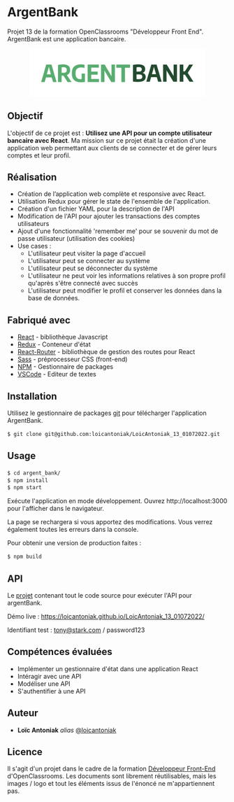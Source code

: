 # ArgentBank

Projet 13 de la formation OpenClassrooms "Développeur Front End".
ArgentBank est une application bancaire.

<p align="center">
    <img width="400" src="/src/assets/images/argentBankLogo.png" alt="logo ArgentBank">
</p>

## Objectif

L'objectif de ce projet est : **Utilisez une API pour un compte utilisateur bancaire avec React**.
Ma mission sur ce projet était la création d'une application web permettant aux clients de se connecter et de gérer leurs comptes et leur profil.

## Réalisation 

* Création de l’application web complète et responsive avec React.
* Utilisation Redux pour gérer le state de l'ensemble de l'application.
* Création d'un fichier YAML pour la description de l'API
* Modification de l'API pour ajouter les transactions des comptes utilisateurs 
* Ajout d'une fonctionnalité 'remember me' pour se souvenir du mot de passe utilisateur (utilisation des cookies)
* Use cases : 
    * L'utilisateur peut visiter la page d'accueil
    * L'utilisateur peut se connecter au système
    * L'utilisateur peut se déconnecter du système
    * L'utilisateur ne peut voir les informations relatives à son propre profil qu'après s'être connecté avec succès
    * L'utilisateur peut modifier le profil et conserver les données dans la base de données. 

## Fabriqué avec

* [React](https://fr.reactjs.org/) - bibliothèque Javascript
* [Redux](https://redux.js.org/) - Conteneur d'état
* [React-Router](https://reactrouter.com/) - bibliothèque de gestion des routes pour React 
* [Sass](https://sass-lang.com/) -  préprocesseur CSS (front-end)
* [NPM](https://www.npmjs.com/) -  Gestionnaire de packages
* [VSCode](https://code.visualstudio.com/) - Editeur de textes

## Installation

Utilisez le gestionnaire de packages [git](https://github.com/) pour télécharger l'application ArgentBank.

```bash
$ git clone git@github.com:loicantoniak/LoicAntoniak_13_01072022.git
```

## Usage

```bash
$ cd argent_bank/
$ npm install
$ npm start
```

Exécute l'application en mode développement. Ouvrez http://localhost:3000 pour l'afficher dans le navigateur.

La page se rechargera si vous apportez des modifications. Vous verrez également toutes les erreurs dans la console.

Pour obtenir une version de production faites :

```bash
$ npm build
```

## API

Le [projet](https://github.com/OpenClassrooms-Student-Center/Project-10-Bank-API) contenant tout le code source pour exécuter l'API pour argentBank.

Démo live : https://loicantoniak.github.io/LoicAntoniak_13_01072022/

Identifiant test : tony@stark.com / password123

## Compétences évaluées  

- Implémenter un gestionnaire d'état dans une application React
- Intéragir avec une API
- Modéliser une API
- S'authentifier à une API

## Auteur

* **Loïc Antoniak** _alias_ [@loicantoniak](https://github.com/loicantoniak)

## Licence 

Il s'agit d'un projet dans le cadre de la formation [Développeur Front-End](https://openclassrooms.com/fr/paths/314-developpeur-front-end) d'OpenClassrooms. Les documents sont librement réutilisables, mais les images / logo et tout les éléments issus de l'énoncé ne m'appartiennent pas.
